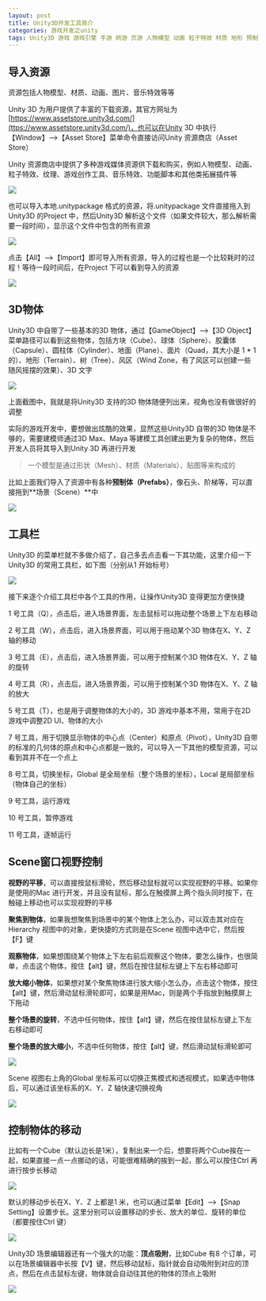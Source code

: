 ```yaml
---
layout: post
title: Unity3D开发工具简介
categories: 游戏开发之unity
tags: Unity3D 游戏 游戏引擎 手游 网游 页游 人物模型 动画 粒子特效 材质 地形 预制体 场景 材质 钢体 建模 建模师 建模工具 3DMax Maya 
---
```


## 导入资源

资源包括人物模型、材质、动画、图片、音乐特效等等

Unity 3D 为用户提供了丰富的下载资源，其官方网址为[https://www.assetstore.unity3d.com/](ttps://www.assetstore.unity3d.com/)，也可以在Unity 3D 中执行【Window】-->【Asset Store】菜单命令直接访问Unity 资源商店（Asset Store）

Unity 资源商店中提供了多种游戏媒体资源供下载和购买，例如人物模型、动画、粒子特效、纹理、游戏创作工具、音乐特效、功能脚本和其他类拓展插件等

![](../media/image/2019-06-01/02-01.png)

也可以导入本地.unitypackage 格式的资源，将.unitypackage 文件直接拖入到Unity3D 的Project 中，然后Unity3D 解析这个文件（如果文件较大，那么解析需要一段时间），显示这个文件中包含的所有资源

![](../media/image/2019-06-01/02-02.png)

点击【All】-->【Import】即可导入所有资源，导入的过程也是一个比较耗时的过程！等待一段时间后，在Project 下可以看到导入的资源

![](../media/image/2019-06-01/02-03.png)

## 3D物体

Unity3D 中自带了一些基本的3D 物体，通过【GameObject】-->【3D Object】菜单路径可以看到这些物体，包括方块（Cube）、球体（Sphere）、胶囊体（Capsule）、圆柱体（Cylinder）、地面（Plane）、面片（Quad，其大小是 1 \* 1 的）、地形（Terrain）、树（Tree）、风区（Wind Zone，有了风区可以创建一些随风摇摆的效果）、3D 文字

![](../media/image/2019-06-01/02-04.png)

上面截图中，我就是将Unity3D 支持的3D 物体随便列出来，视角也没有做很好的调整

实际的游戏开发中，要想做出炫酷的效果，显然这些Unity3D 自带的3D 物体是不够的，需要建模师通过3D Max、Maya 等建模工具创建出更为复杂的物体，然后开发人员将其导入到Unity 3D 再进行开发

>一个模型是通过形状（Mesh）、材质（Materials）、贴图等来构成的

比如上面我们导入了资源中有各种**预制体（Prefabs）**，像石头、阶梯等，可以直接拖到**场景（Scene）**中

![](../media/image/2019-06-01/02-05.png)

## 工具栏

Unity3D 的菜单栏就不多做介绍了，自己多去点击看一下其功能，这里介绍一下Unity3D 的常用工具栏，如下图（分别从1 开始标号）

![](../media/image/2019-06-01/02-06.png)

接下来逐个介绍工具栏中各个工具的作用，让操作Unity3D 变得更加方便快捷

1 号工具（Q），点击后，进入场景界面，左击鼠标可以拖动整个场景上下左右移动

2 号工具（W），点击后，进入场景界面，可以用于拖动某个3D 物体在X、Y、Z 轴的移动

3 号工具（E），点击后，进入场景界面，可以用于控制某个3D 物体在X、Y、Z 轴的旋转

4 号工具（R），点击后，进入场景界面，可以用于控制某个3D 物体在X、Y、Z 轴的放大

5 号工具（T），也是用于调整物体的大小的，3D 游戏中基本不用，常用于在2D 游戏中调整2D UI、物体的大小

7 号工具，用于切换显示物体的中心点（Center）和原点（Pivot），Unity3D 自带的标准的几何体的原点和中心点都是一致的，可以导入一下其他的模型资源，可以看到其并不在一个点上

8 号工具，切换坐标，Global 是全局坐标（整个场景的坐标），Local 是局部坐标（物体自己的坐标）

9 号工具，运行游戏

10 号工具，暂停游戏

11 号工具，逐帧运行

## Scene窗口视野控制

**视野的平移**，可以直接按鼠标滑轮，然后移动鼠标就可以实现视野的平移。如果你是使用的Mac 进行开发，并且没有鼠标，那么在触摸屏上两个指头同时按下，在触碰上移动也可以实现视野的平移

**聚焦到物体**，如果我想聚焦到场景中的某个物体上怎么办，可以双击其对应在Hierarchy 视图中的对象，更快捷的方式则是在Scene 视图中选中它，然后按【F】键

**观察物体**，如果想围绕某个物体上下左右前后观察这个物体，要怎么操作，也很简单，点击这个物体，按住【alt】键，然后在按住鼠标左键上下左右移动即可

**放大缩小物体**，如果想对某个聚焦物体进行放大缩小怎么办，点击这个物体，按住【alt】键，然后滑动鼠标滑轮即可，如果是用Mac，则是两个手指放到触摸屏上下拖动

**整个场景的旋转**，不选中任何物体，按住【alt】键，然后在按住鼠标左键上下左右移动即可

**整个场景的放大缩小**，不选中任何物体，按住【alt】键，然后滑动鼠标滑轮即可

![](../media/image/2019-06-01/02-07.gif)

Scene 视图右上角的Global 坐标系可以切换正焦模式和透视模式，如果选中物体后，可以通过该坐标系的X、Y、Z 轴快速切换视角

![](../media/image/2019-06-01/02-08.gif)

## 控制物体的移动

比如有一个Cube（默认边长是1米），复制出来一个后，想要将两个Cube挨在一起，如果直接一点一点挪动的话，可能很难精确的挨到一起，那么可以按住Ctrl 再进行按步长移动

![](../media/image/2019-06-01/02-09.gif)

默认的移动步长在X、Y、Z 上都是1 米，也可以通过菜单【Edit】-->【Snap Setting】设置步长。这里分别可以设置移动的步长、放大的单位、旋转的单位（都要按住Ctrl 键）

![](../media/image/2019-06-01/02-10.gif)

Unity3D 场景编辑器还有一个强大的功能：**顶点吸附**，比如Cube 有8 个订单，可以在场景编辑器中长按【V】键，然后移动鼠标，指针就会自动吸附到对应的顶点，然后在点击鼠标左键，物体就会自动往其他的物体的顶点上吸附

![](../media/image/2019-06-01/02-11.gif)

